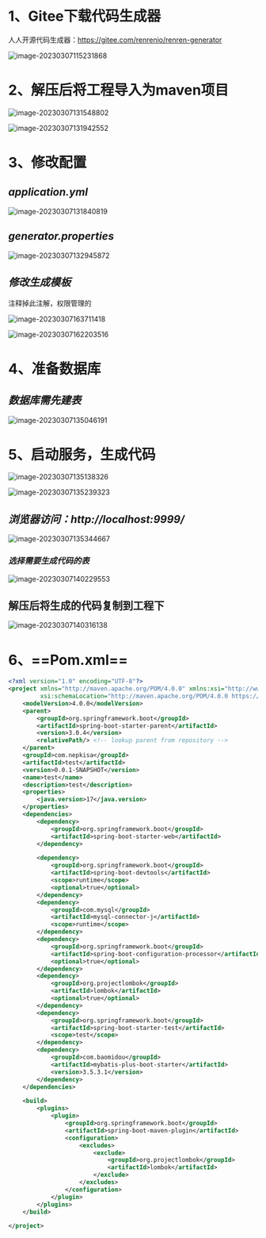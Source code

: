 # 1、Gitee下载代码生成器

人人开源代码生成器：https://gitee.com/renrenio/renren-generator

![image-20230307115231868](C:\Users\hakuou\Documents\program\Git\images\image-20230307115231868.png)

# 2、解压后将工程导入为maven项目

![image-20230307131548802](../../../images/image-20230307131548802.png)

![image-20230307131942552](../../../images/image-20230307131942552.png)

# 3、修改配置

## *application.yml*

![image-20230307131840819](../../../images/image-20230307131840819.png)

## *generator.properties*

![image-20230307132945872](../../../images/image-20230307132945872.png)

## *修改生成模板*

注释掉此注解，权限管理的

![image-20230307163711418](../../../images/image-20230307163711418.png)

![image-20230307162203516](../../../images/image-20230307162203516.png)

# 4、准备数据库

## *数据库需先建表*

![image-20230307135046191](../../../images/image-20230307135046191.png)

# 5、启动服务，生成代码

![image-20230307135138326](../../../images/image-20230307135138326.png)

![image-20230307135239323](../../../images/image-20230307135239323.png)

## *浏览器访问：http://localhost:9999/*

![image-20230307135344667](../../../images/image-20230307135344667.png)

### *选择需要生成代码的表*

![image-20230307140229553](../../../images/image-20230307140229553.png)

## **解压后将生成的代码复制到工程下**

![image-20230307140316138](../../../images/image-20230307140316138.png)

# 6、==Pom.xml==

```xml
<?xml version="1.0" encoding="UTF-8"?>
<project xmlns="http://maven.apache.org/POM/4.0.0" xmlns:xsi="http://www.w3.org/2001/XMLSchema-instance"
         xsi:schemaLocation="http://maven.apache.org/POM/4.0.0 https://maven.apache.org/xsd/maven-4.0.0.xsd">
    <modelVersion>4.0.0</modelVersion>
    <parent>
        <groupId>org.springframework.boot</groupId>
        <artifactId>spring-boot-starter-parent</artifactId>
        <version>3.0.4</version>
        <relativePath/> <!-- lookup parent from repository -->
    </parent>
    <groupId>com.nepkisa</groupId>
    <artifactId>test</artifactId>
    <version>0.0.1-SNAPSHOT</version>
    <name>test</name>
    <description>test</description>
    <properties>
        <java.version>17</java.version>
    </properties>
    <dependencies>
        <dependency>
            <groupId>org.springframework.boot</groupId>
            <artifactId>spring-boot-starter-web</artifactId>
        </dependency>

        <dependency>
            <groupId>org.springframework.boot</groupId>
            <artifactId>spring-boot-devtools</artifactId>
            <scope>runtime</scope>
            <optional>true</optional>
        </dependency>
        <dependency>
            <groupId>com.mysql</groupId>
            <artifactId>mysql-connector-j</artifactId>
            <scope>runtime</scope>
        </dependency>
        <dependency>
            <groupId>org.springframework.boot</groupId>
            <artifactId>spring-boot-configuration-processor</artifactId>
            <optional>true</optional>
        </dependency>
        <dependency>
            <groupId>org.projectlombok</groupId>
            <artifactId>lombok</artifactId>
            <optional>true</optional>
        </dependency>
        <dependency>
            <groupId>org.springframework.boot</groupId>
            <artifactId>spring-boot-starter-test</artifactId>
            <scope>test</scope>
        </dependency>
        <dependency>
            <groupId>com.baomidou</groupId>
            <artifactId>mybatis-plus-boot-starter</artifactId>
            <version>3.5.3.1</version>
        </dependency>
    </dependencies>

    <build>
        <plugins>
            <plugin>
                <groupId>org.springframework.boot</groupId>
                <artifactId>spring-boot-maven-plugin</artifactId>
                <configuration>
                    <excludes>
                        <exclude>
                            <groupId>org.projectlombok</groupId>
                            <artifactId>lombok</artifactId>
                        </exclude>
                    </excludes>
                </configuration>
            </plugin>
        </plugins>
    </build>

</project>

```

